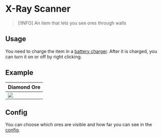 # X-Ray Scanner

> [!INFO]
> An item that lets you see ores through walls

## Usage

You need to charge the item in a [battery charger](/3-machines/battery-charger.md). After it is charged, you can turn it on or off by right clicking.

## Example

| Diamond Ore                                                    |
| -------------------------------------------------------------- |
| <img src="/x-ray-scanner/x-ray-scanner.gif" class="rounded" /> |

## Config

You can choose which ores are visible and how far you can see in the [config](/5-advanced/config.html#xray-scanner).
